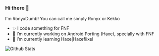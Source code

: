 ### Hi there 👋
I'm RonyxDumb! You can call me simply Ronyx or Kekko
- ✨️ I code something for FNF
- 🔭 I’m currently working on Android Porting (Haxe), specially with FNF
- 🌱 I’m currently learning Haxe|Haxeflixel

![Github Stats](https://github-readme-stats.vercel.app/api?username=RonyxDumb&theme=radical)
